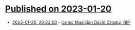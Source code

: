 # [Published on 2023-01-20](index.md)

* [2023-01-20, 20:33:00](https://soylentnews.org/article.pl?sid=23/01/20/194240&from=rss) - [Iconic Musician David Crosby, RIP](https://soylentnews.org/article.pl?sid=23/01/20/194240&from=rss)
